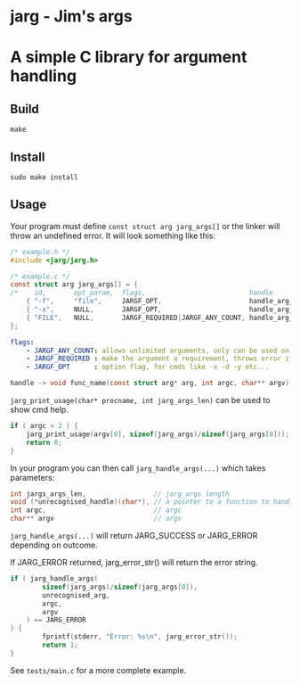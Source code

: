 # jarg - Jim's args
# A simple C library for argument handling

## Build
```
make
```
## Install
```
sudo make install
```

## Usage
Your program must define `const struct arg jarg_args[]` or the linker will throw an undefined error.
It will look something like this:
```c
/* example.h */
#include <jarg/jarg.h>

/* example.c */
const struct arg jarg_args[] = {
/*    id,       opt_param,  flags,                          handle      */
    { "-f",     "file",     JARGF_OPT,                      handle_arg_f },
    { "-x",     NULL,       JARGF_OPT,                      handle_arg_x },
    { "FILE",   NULL,       JARGF_REQUIRED|JARGF_ANY_COUNT, handle_arg_file },
};
```

```yaml
flags:
    - JARGF_ANY_COUNT: allows unlimited arguments, only can be used on the last arg
    - JARGF_REQUIRED : make the argument a requirement, throws error if not provided, does not work with JARGF_OPT
    - JARGF_OPT      : option flag, for cmds like -x -d -y etc...
```

```c
handle -> void func_name(const struct arg* arg, int argc, char** argv);
```

`jarg_print_usage(char* procname, int jarg_args_len)` can be used to show cmd help.
```c
if ( argc < 2 ) {
    jarg_print_usage(argv[0], sizeof(jarg_args)/sizeof(jarg_args[0]));
    return 0;
}
```

In your program you can then call `jarg_handle_args(...)` which takes parameters:
```c
int jargs_args_len,                 // jarg_args length
void (*unrecognised_handle)(char*), // a pointer to a function to handle unrecognised arguments
int argc,                           // argc
char** argv                         // argv
```
`jarg_handle_args(...)` will return JARG_SUCCESS or JARG_ERROR depending on outcome.

If JARG_ERROR returned, jarg_error_str() will return the error string.

```c
if ( jarg_handle_args(
        sizeof(jarg_args)/sizeof(jarg_args[0]), 
        unrecognised_arg, 
        argc, 
        argv
    ) == JARG_ERROR 
) {
        fprintf(stderr, "Error: %s\n", jarg_error_str());
        return 1;
}
```

See `tests/main.c` for a more complete example.
